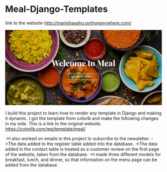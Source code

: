 # Meal-Django-Templates
link to the website-http://manishasahu.pythonanywhere.com/

![](meal.PNG)

I build this project to learn how to render any template in Django and making it dynamic. 
I got the template from colorib and make the following changes in my side. 
This is a link to the original website. 
https://colorlib.com/wp/template/meal/

->I also worked on emails in this project to subscribe to the newsletter.
->The data added to the register table added into the database.
->The data added in the contact table is treated as a customer review on the first page of the website, taken from the database.
->I made three different models for breakfast, lunch, and dinner, so that information on the menu page can be added from the database.
